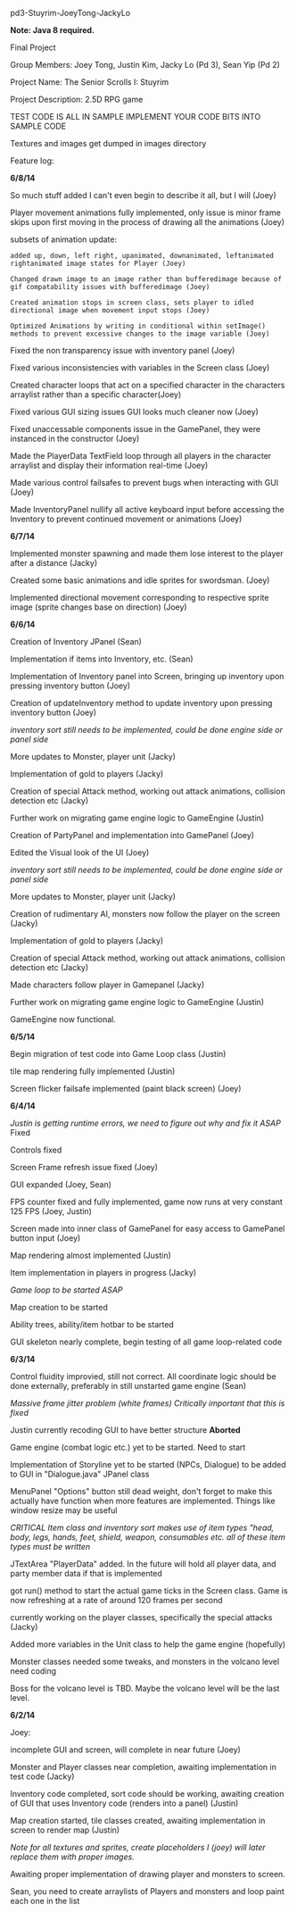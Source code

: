 pd3-Stuyrim-JoeyTong-JackyLo


**Note: Java 8 required.**

Final Project

Group Members: Joey Tong, Justin Kim, Jacky Lo (Pd 3),  Sean Yip (Pd 2)

Project Name: The Senior Scrolls I: Stuyrim

Project Description: 2.5D RPG game


  
  TEST CODE IS ALL IN SAMPLE IMPLEMENT YOUR CODE BITS INTO SAMPLE CODE
  
  Textures and images get dumped in images directory 
  
  Feature log: 
  
  **6/8/14**
  
  So much stuff added I can't even begin to describe it all, but I will (Joey)
  
  Player movement animations fully implemented, only issue is minor frame skips upon first moving in the process of drawing all the animations (Joey)
  
  subsets of animation update:
    
    added up, down, left right, upanimated, downanimated, leftanimated rightanimated image states for Player (Joey)
  
    Changed drawn image to an image rather than bufferedimage because of gif compatability issues with bufferedimage (Joey)
      
    Created animation stops in screen class, sets player to idled directional image when movement input stops (Joey)
      
    Optimized Animations by writing in conditional within setImage() methods to prevent excessive changes to the image variable (Joey) 
      
        
  Fixed the non transparency issue with inventory panel (Joey)
  
  Fixed various inconsistencies with variables in the Screen class (Joey)
  
  Created character loops that act on a specified character in the characters arraylist rather than a specific character(Joey) 
  
  Fixed various GUI sizing issues GUI looks much cleaner now (Joey) 
  
  Fixed unaccessable components issue in the GamePanel, they were instanced in the constructor (Joey)
  
  Made the PlayerData TextField loop through all players in the character arraylist and display their information real-time (Joey)
  
  Made various control failsafes to prevent bugs when interacting with GUI (Joey)
  
  Made InventoryPanel nullify all active keyboard input before accessing the Inventory to prevent continued movement or animations (Joey) 
  
  **6/7/14**
  
  Implemented monster spawning and made them lose interest to the player after a distance (Jacky)
  
  Created some basic animations and idle sprites for swordsman. (Joey)
  
  Implemented directional movement corresponding to respective sprite image (sprite changes base on direction) (Joey)
  
  **6/6/14**

  Creation of Inventory JPanel (Sean)
  
  Implementation if items into Inventory, etc. (Sean)
    
  Implementation of Inventory panel into Screen, bringing up inventory upon pressing inventory button (Joey)
  
  Creation of updateInventory method to update inventory upon pressing inventory button (Joey)
  

  *inventory sort still needs to be implemented, could be done engine side or panel side*
  
  More updates to Monster, player unit (Jacky)
  
  Implementation of gold to players (Jacky)
  
  Creation of special Attack method, working out attack animations, collision detection etc (Jacky)
  
  Further work on migrating game engine logic to GameEngine (Justin)
  
  
  Creation of PartyPanel and implementation into GamePanel (Joey) 
  
  Edited the Visual look of the UI (Joey)
  
  *inventory sort still needs to be implemented, could be done engine side or panel side*
  
  More updates to Monster, player unit (Jacky)
  
  Creation of rudimentary AI, monsters now follow the player on the screen (Jacky)
  
  Implementation of gold to players (Jacky)
  
  Creation of special Attack method, working out attack animations, collision detection etc (Jacky)
  
  Made characters follow player in Gamepanel (Jacky)
  
  Further work on migrating game engine logic to GameEngine (Justin)
  
  GameEngine now functional.
  
  **6/5/14**
  
  Begin migration of test code into Game Loop class (Justin)
  
  tile map rendering fully implemented (Justin)
  
  Screen flicker failsafe implemented (paint black screen) (Joey)
  
  **6/4/14**

  *Justin is getting runtime errors, we need to figure out why and fix it ASAP*  Fixed
  
  Controls fixed
  
  Screen Frame refresh issue fixed (Joey)
  
  GUI expanded (Joey, Sean)
  
  FPS counter fixed and fully implemented, game now runs at very constant 125 FPS (Joey, Justin)
  
  Screen made into inner class of GamePanel for easy access to GamePanel button input (Joey)
  
  Map rendering almost implemented  (Justin)
  
  Item implementation in players in progress (Jacky)
  
  *Game loop to be started ASAP*
    
  Map creation to be started
  
  Ability trees, ability/item hotbar to be started
  
  GUI skeleton nearly complete, begin testing of all game loop-related code
  
  **6/3/14**
  
  Control fluidity improvied, still not correct. All coordinate logic should be done externally, preferably in still unstarted game engine (Sean)
  
  *Massive frame jitter problem (white frames) Critically important that this is fixed*
  
  Justin currently recoding GUI to have better structure **Aborted** 
  
  Game engine (combat logic etc.) yet to be started. Need to start
  
  
  Implementation of Storyline yet to be started (NPCs, Dialogue) to be added to GUI in "Dialogue.java" JPanel class
  
  MenuPanel "Options" button still dead weight, don't forget to make this actually have function when more features are implemented. Things like window resize may be useful
  
  *CRITICAL Item class and inventory sort makes use of item types "head, body, legs, hands, feet, shield, weapon, consumables etc. all of these item types must be written*
  
  JTextArea "PlayerData" added. In the future will hold all player data, and party member data if that is implemented
  
  got run() method to start the actual game ticks in the Screen class. Game is now refreshing at a rate of around 120 frames per second
  
  currently working on the player classes, specifically the special attacks (Jacky)
  
  Added more variables in the Unit class to help the game engine (hopefully)
  
  Monster classes needed some tweaks, and monsters in the volcano level need coding 
  
  Boss for the volcano level is TBD. Maybe the volcano level will be the last level. 
  
  **6/2/14**
 
  Joey:
  
  incomplete GUI and screen, will complete in near future (Joey)
  
  Monster and Player classes near completion, awaiting implementation in test code (Jacky)
  
  Inventory code completed, sort code should be working, awaiting creation of GUI that uses Inventory code (renders into a panel) (Justin)
  
  Map creation started, tile classes created, awaiting implementation in screen to render map (Justin)
  
  *Note for all textures and sprites, create placeholders I (joey) will later replace them with proper images.*
  
  Awaiting proper implementation of drawing player and monsters to screen. 
  
  Sean, you need to create arraylists of Players and monsters and loop paint each one in the list
  

  
